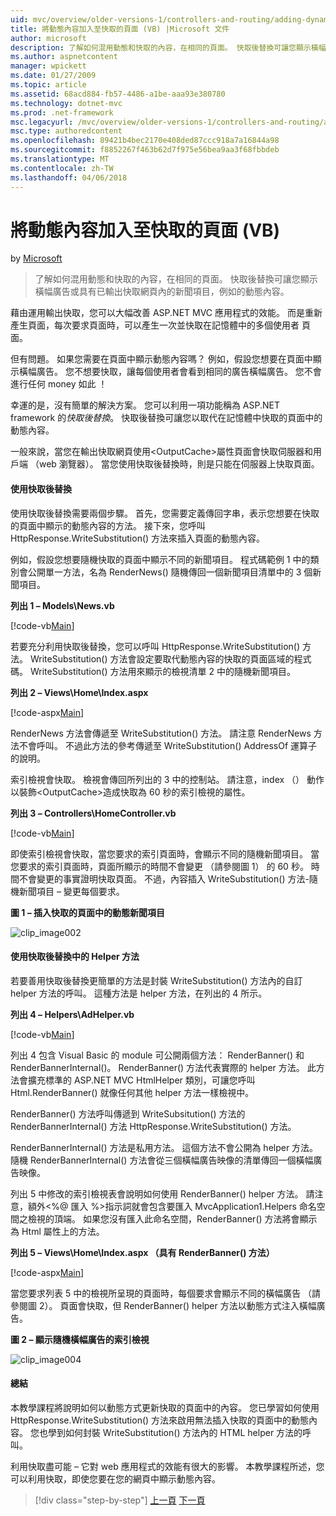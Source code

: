 ```yaml
---
uid: mvc/overview/older-versions-1/controllers-and-routing/adding-dynamic-content-to-a-cached-page-vb
title: 將動態內容加入至快取的頁面 (VB) |Microsoft 文件
author: microsoft
description: 了解如何混用動態和快取的內容，在相同的頁面。 快取後替換可讓您顯示橫幅廣告 o 之類的動態內容...
ms.author: aspnetcontent
manager: wpickett
ms.date: 01/27/2009
ms.topic: article
ms.assetid: 68acd884-fb57-4486-a1be-aaa93e380780
ms.technology: dotnet-mvc
ms.prod: .net-framework
msc.legacyurl: /mvc/overview/older-versions-1/controllers-and-routing/adding-dynamic-content-to-a-cached-page-vb
msc.type: authoredcontent
ms.openlocfilehash: 89421b4bec2170e408ded87ccc918a7a16844a98
ms.sourcegitcommit: f8852267f463b62d7f975e56bea9aa3f68fbbdeb
ms.translationtype: MT
ms.contentlocale: zh-TW
ms.lasthandoff: 04/06/2018
---
```

<a name="adding-dynamic-content-to-a-cached-page-vb"></a>將動態內容加入至快取的頁面 (VB)
====================
by [Microsoft](https://github.com/microsoft)

> 了解如何混用動態和快取的內容，在相同的頁面。 快取後替換可讓您顯示橫幅廣告或具有已輸出快取網頁內的新聞項目，例如的動態內容。


藉由運用輸出快取，您可以大幅改善 ASP.NET MVC 應用程式的效能。 而是重新產生頁面，每次要求頁面時，可以產生一次並快取在記憶體中的多個使用者 頁面。

但有問題。 如果您需要在頁面中顯示動態內容嗎？ 例如，假設您想要在頁面中顯示橫幅廣告。 您不想要快取，讓每個使用者會看到相同的廣告橫幅廣告。 您不會進行任何 money 如此 ！

幸運的是，沒有簡單的解決方案。 您可以利用一項功能稱為 ASP.NET framework 的*快取後替換*。 快取後替換可讓您以取代在記憶體中快取的頁面中的動態內容。


一般來說，當您在輸出快取網頁使用&lt;OutputCache&gt;屬性頁面會快取伺服器和用戶端 （web 瀏覽器）。 當您使用快取後替換時，則是只能在伺服器上快取頁面。


#### <a name="using-post-cache-substitution"></a>使用快取後替換

使用快取後替換需要兩個步驟。 首先，您需要定義傳回字串，表示您想要在快取的頁面中顯示的動態內容的方法。 接下來，您呼叫 HttpResponse.WriteSubstitution() 方法來插入頁面的動態內容。

例如，假設您想要隨機快取的頁面中顯示不同的新聞項目。 程式碼範例 1 中的類別會公開單一方法，名為 RenderNews() 隨機傳回一個新聞項目清單中的 3 個新聞項目。

**列出 1 – Models\News.vb**

[!code-vb[Main](adding-dynamic-content-to-a-cached-page-vb/samples/sample1.vb)]

若要充分利用快取後替換，您可以呼叫 HttpResponse.WriteSubstitution() 方法。 WriteSubstitution() 方法會設定要取代動態內容的快取的頁面區域的程式碼。 WriteSubstitution() 方法用來顯示的檢視清單 2 中的隨機新聞項目。

**列出 2 – Views\Home\Index.aspx**

[!code-aspx[Main](adding-dynamic-content-to-a-cached-page-vb/samples/sample2.aspx)]

RenderNews 方法會傳遞至 WriteSubstitution() 方法。 請注意 RenderNews 方法不會呼叫。 不過此方法的參考傳遞至 WriteSubstitution() AddressOf 運算子的說明。

索引檢視會快取。 檢視會傳回所列出的 3 中的控制站。 請注意，index （） 動作以裝飾&lt;OutputCache&gt;造成快取為 60 秒的索引檢視的屬性。

**列出 3 – Controllers\HomeController.vb**

[!code-vb[Main](adding-dynamic-content-to-a-cached-page-vb/samples/sample3.vb)]

即使索引檢視會快取，當您要求的索引頁面時，會顯示不同的隨機新聞項目。 當您要求的索引頁面時，頁面所顯示的時間不會變更 （請參閱圖 1） 的 60 秒。 時間不會變更的事實證明快取頁面。 不過，內容插入 WriteSubstitution() 方法-隨機新聞項目 – 變更每個要求。

**圖 1 – 插入快取的頁面中的動態新聞項目**

![clip_image002](adding-dynamic-content-to-a-cached-page-vb/_static/image1.jpg)

#### <a name="using-post-cache-substitution-in-helper-methods"></a>使用快取後替換中的 Helper 方法

若要善用快取後替換更簡單的方法是封裝 WriteSubstitution() 方法內的自訂 helper 方法的呼叫。 這種方法是 helper 方法，在列出的 4 所示。

**列出 4 – Helpers\AdHelper.vb**

[!code-vb[Main](adding-dynamic-content-to-a-cached-page-vb/samples/sample4.vb)]

列出 4 包含 Visual Basic 的 module 可公開兩個方法： RenderBanner() 和 RenderBannerInternal()。 RenderBanner() 方法代表實際的 helper 方法。 此方法會擴充標準的 ASP.NET MVC HtmlHelper 類別，可讓您呼叫 Html.RenderBanner() 就像任何其他 helper 方法一樣檢視中。

RenderBanner() 方法呼叫傳遞到 WriteSubsitution() 方法的 RenderBannerInternal() 方法 HttpResponse.WriteSubstitution() 方法。

RenderBannerInternal() 方法是私用方法。 這個方法不會公開為 helper 方法。 隨機 RenderBannerInternal() 方法會從三個橫幅廣告映像的清單傳回一個橫幅廣告映像。

列出 5 中修改的索引檢視表會說明如何使用 RenderBanner() helper 方法。 請注意，額外&lt;%@ 匯入 %&gt;指示詞就會包含要匯入 MvcApplication1.Helpers 命名空間之檢視的頂端。 如果您沒有匯入此命名空間，RenderBanner() 方法將會顯示為 Html 屬性上的方法。

**列出 5 – Views\Home\Index.aspx （具有 RenderBanner() 方法）**

[!code-aspx[Main](adding-dynamic-content-to-a-cached-page-vb/samples/sample5.aspx)]

當您要求列表 5 中的檢視所呈現的頁面時，每個要求會顯示不同的橫幅廣告 （請參閱圖 2）。 頁面會快取，但 RenderBanner() helper 方法以動態方式注入橫幅廣告。

**圖 2 – 顯示隨機橫幅廣告的索引檢視**

![clip_image004](adding-dynamic-content-to-a-cached-page-vb/_static/image2.jpg)

#### <a name="summary"></a>總結

本教學課程將說明如何以動態方式更新快取的頁面中的內容。 您已學習如何使用 HttpResponse.WriteSubstitution() 方法來啟用無法插入快取的頁面中的動態內容。 您也學到如何封裝 WriteSubstitution() 方法內的 HTML helper 方法的呼叫。

利用快取盡可能 – 它對 web 應用程式的效能有很大的影響。 本教學課程所述，您可以利用快取，即使您要在您的網頁中顯示動態內容。

> [!div class="step-by-step"]
> [上一頁](improving-performance-with-output-caching-vb.md)
> [下一頁](creating-a-controller-vb.md)
